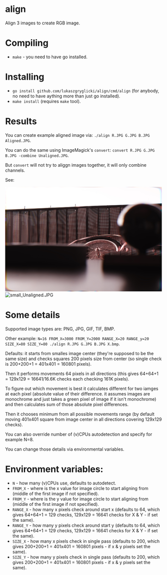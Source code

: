 # align

Align 3 images to create RGB image.

# Compiling

- `make` - you need to have go installed.

# Installing

- `go install github.com/lukaszgryglicki/align/cmd/align` (for anybody, no need to have aything more than just go installed).
- `make install` (requires `make` tool).

# Results

You can create example aligned image via: `./align R.JPG G.JPG B.JPG Aligned.JPG`.

You can do the same using ImageMagick's `convert`: `convert R.JPG G.JPG B.JPG -combine Unaligned.JPG`.

But `convert` will not try to aliggn images together, it will only combine channels.

See:

![small_Aligned.JPG](Aligned.JPG)
![small_Unaligned.JPG](Unaligned.JPG)

# Some details

Supported image types are: PNG, JPG, GIF, TIF, BMP.

Other example: `N=16 FROM_X=3000 FROM_Y=2000 RANGE_X=20 RANGE_y=20 SIZE_X=80 SIZE_Y=80 ./align R.JPG G.JPG B.JPG X.bmp`.

Defaults: it starts from smalles image center (they're supposed to be the same size) and checks squares 200 pixels size from center (so single check is 200+200+1 = 401x401 = 160801 pixels).

Then it performs movements 64 pixels in all directions (this gives 64+64+1 = 129x129 = 16641/16.6K checks each checking 161K pixels).

To figure out which movement is best it calculates different for two iamges at each pixel (absolute value of their difference. it assumes images are monochrome and just takes a green pixel of image if it isn't monochrome) and then calculates sum of those absolute pixel differences.

Then it chooses minimum from all possible movements range (by default moving 401x401 square from image center in all directions covering 129x129 checks).

You can also override number of (v)CPUs autodetection and specify for example N=8.

You can change those details via environmental variables.

# Environment variables:

- `N` - how many (v)CPUs use, defaults to autodetect.
- `FROM_X` - where is the x value for image circle to start aligning from (middle of the first image if not specified).
- `FROM_Y` - where is the y value for image circle to start aligning from (middle of the first image if not specified).
- `RANGE_X` - how many x pixels check around start x (defaults to 64, which gives 64+64+1 = 129 checks, 129x129 = 16641 checks for X & Y - if set the same).
- `RANGE_Y` - how many y pixels check around start y (defaults to 64, which gives 64+64+1 = 129 checks, 129x129 = 16641 checks for X & Y - if set the same).
- `SIZE_X` - how many x pixels check in single pass (defaults to 200, which gives 200+200+1 = 401x401 = 160801 pixels - if x & y pixels set the same).
- `SIZE_Y` - how many y pixels check in single pass (defaults to 200, which gives 200+200+1 = 401x401 = 160801 pixels - if x & y pixels set the same).

